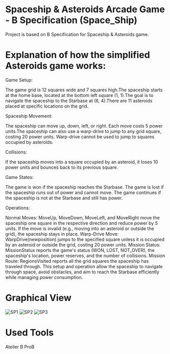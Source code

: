 # Spaceship & Asteroids Arcade Game - B Specification (Space_Ship)

Project is based on B Specification for Spaceship & Asteroids game.

# Explanation of how the simplified Asteroids game works:

Game Setup:

The game grid is 12 squares wide and 7 squares high.The spaceship starts at the home base, located at the bottom left square (1, 1).The goal is to navigate the spaceship to the Starbase at (6, 4).There are 11 asteroids placed at specific locations on the grid.

Spaceship Movement:

The spaceship can move up, down, left, or right. Each move costs 5 power units.The spaceship can also use a warp-drive to jump to any grid square, costing 20 power units. Warp-drive cannot be used to jump to squares occupied by asteroids.

Collisions:

If the spaceship moves into a square occupied by an asteroid, it loses 10 power units and bounces back to its previous square.

Game States:

The game is won if the spaceship reaches the Starbase.
The game is lost if the spaceship runs out of power and cannot move.
The game continues if the spaceship is not at the Starbase and still has power.

Operations:

Normal Moves: MoveUp, MoveDown, MoveLeft, and MoveRight move the spaceship one square in the respective direction and reduce power by 5 units. If the move is invalid (e.g., moving into an asteroid or outside the grid), the spaceship stays in place.
Warp-Drive Move: WarpDrive(newposition) jumps to the specified square unless it is occupied by an asteroid or outside the grid, costing 20 power units.
Mission Status: MissionStatus reports the game's status (WON, LOST, NOT_OVER), the spaceship's location, power reserves, and the number
of collisions.
Mission Route: RegionsVisited reports all the grid squares the spaceship has traveled through.
This setup and operation allow the spaceship to navigate through space, avoid obstacles, and aim to reach the Starbase efficiently while managing power consumption.

# Graphical View
 ![SP1](https://github.com/malakayasantha/Space_Ship/assets/94890947/5620d1cf-977c-4cf8-a9bc-a4dbe2dcbd59)
 ![SP2](https://github.com/malakayasantha/Space_Ship/assets/94890947/d6e578e0-1a8d-4cf9-9381-82564e0254a0)
 ![SP3](https://github.com/malakayasantha/Space_Ship/assets/94890947/09ca5243-5511-49b3-bf3e-3c4fd4332f7c)

# Used Tools
Atelier B
ProB


 

